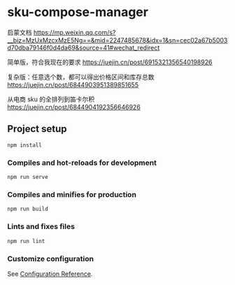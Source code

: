 # sku-compose-manager

启蒙文档
https://mp.weixin.qq.com/s?__biz=MzUxMzcxMzE5Ng==&mid=2247485678&idx=1&sn=cec02a67b5003d70dba79146f0d4da69&source=41#wechat_redirect

简单版，符合我现在的要求
https://juejin.cn/post/6915321356540198926

复杂版：任意选个数，都可以得出价格区间和库存总数
https://juejin.cn/post/6844903951389851655

从电商 sku 的全排列到笛卡尔积
https://juejin.cn/post/6844904192356646926

## Project setup

```
npm install
```

### Compiles and hot-reloads for development

```
npm run serve
```

### Compiles and minifies for production

```
npm run build
```

### Lints and fixes files

```
npm run lint
```

### Customize configuration

See [Configuration Reference](https://cli.vuejs.org/config/).
